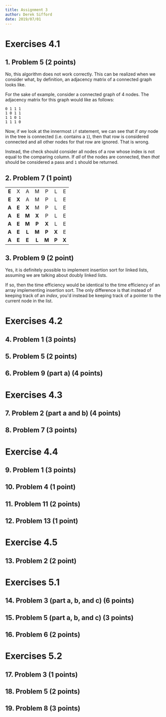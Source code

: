 ```yaml
---
title: Assignment 3
author: Derek Sifford
date: 2019/07/01
---
```


# Exercises 4.1

## 1. Problem 5 (2 points)

No, this algorithm does not work correctly. This can be realized when we
consider what, by definition, an adjacency matrix of a connected graph looks
like.

For the sake of example, consider a connected graph of 4 nodes. The adjacency
matrix for this graph would like as follows:

```
0 1 1 1
1 0 1 1
1 1 0 1
1 1 1 0
```

Now, if we look at the innermost `if` statement, we can see that if _any_ node
in the tree is connected (i.e. contains a `1`), then that row is considered
connected and all other nodes for that row are ignored. That is wrong.

Instead, the check should consider all nodes of a row whose index is not equal
to the comparing column. If _all_ of the nodes are connected, then _that_ should
be considered a pass and `1` should be returned.

## 2. Problem 7 (1 point)

|       |       |       |       |       |       |       |
| :---: | :---: | :---: | :---: | :---: | :---: | :---: |
| **E** |   X   |   A   |   M   |   P   |   L   |   E   |
| **E** | **X** |   A   |   M   |   P   |   L   |   E   |
| **A** | **E** | **X** |   M   |   P   |   L   |   E   |
| **A** | **E** | **M** | **X** |   P   |   L   |   E   |
| **A** | **E** | **M** | **P** | **X** |   L   |   E   |
| **A** | **E** | **L** | **M** | **P** | **X** |   E   |
| **A** | **E** | **E** | **L** | **M** | **P** | **X** |

## 3. Problem 9 (2 point)

Yes, it is definitely possible to implement insertion sort for linked lists,
assuming we are talking about doubly linked lists.

If so, then the time efficiency would be identical to the time efficiency of an
array implementing insertion sort. The only difference is that instead of
keeping track of an _index_, you'd instead be keeping track of a pointer to the
current node in the list.

# Exercises 4.2

## 4. Problem 1 (3 points)

## 5. Problem 5 (2 points)

## 6. Problem 9 (part a) (4 points)

# Exercises 4.3

## 7. Problem 2 (part a and b) (4 points)

## 8. Problem 7 (3 points)

# Exercise 4.4

## 9. Problem 1 (3 points)

## 10. Problem 4 (1 point)

## 11. Problem 11 (2 points)

## 12. Problem 13 (1 point)

# Exercise 4.5

## 13. Problem 2 (2 point)

# Exercises 5.1

## 14. Problem 3 (part a, b, and c) (6 points)

## 15. Problem 5 (part a, b, and c) (3 points)

## 16. Problem 6 (2 points)

# Exercises 5.2

## 17. Problem 3 (1 points)

## 18. Problem 5 (2 points)

## 19. Problem 8 (3 points)

